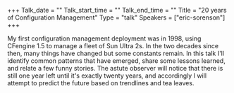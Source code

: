 +++
Talk_date = ""
Talk_start_time = ""
Talk_end_time = ""
Title = "20 years of Configuration Management"
Type = "talk"
Speakers = ["eric-sorenson"]
+++


My first configuration management deployment was in 1998, using CFengine 1.5 to manage a fleet of Sun Ultra 2s. In the two decades since then,
many things have changed but some constants remain. In this talk I'll identify common patterns that have emerged, share some lessons learned,
and relate a few funny stories. The astute observer will notice that there is still one year left until it's exactly twenty years, and accordingly I will
attempt to predict the future based on trendlines and tea leaves.

